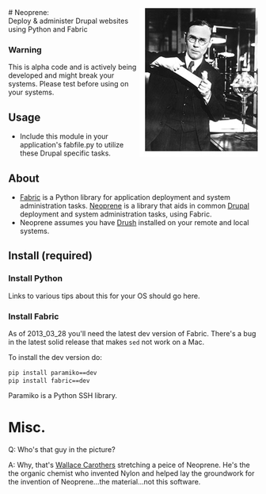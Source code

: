 <img width="239" height="300" align="right" alt="Image of Wallace Carothers stretching Neoprene" src="/media/carothers.jpg" />
# Neoprene:<br />Deploy & administer Drupal websites<br />using Python and Fabric

### Warning
This is alpha code and is actively being developed and might break your systems. Please test before using on your systems.

## Usage
* Include this module in your application's fabfile.py to utilize these Drupal specific tasks.

## About
* [Fabric](http://docs.fabfile.org) is a Python library for application deployment and system administration tasks. [Neoprene](https://github.com/scimusmn/neoprene) is a library that aids in common [Drupal](http://www.drupal.org) deployment and system administration tasks, using Fabric.
* Neoprene assumes you have [Drush](http://drupal.org/project/drush) installed on your remote and local systems.

## Install (required)

### Install Python 
Links to various tips about this for your OS should go here.

### Install Fabric
As of 2013_03_28 you'll need the latest dev version of Fabric. There's a bug in the latest solid release that makes `sed` not work on a Mac.

To install the dev version do:

    pip install paramiko==dev
    pip install fabric==dev

Paramiko is a Python SSH library.

# Misc.
Q: Who's that guy in the picture?

A: Why, that's [Wallace Carothers](http://en.wikipedia.org/wiki/Wallace_Carothers) stretching a peice of Neoprene. He's the the organic chemist who invented Nylon and helped lay the groundwork for the invention of Neoprene...the material...not this software.
